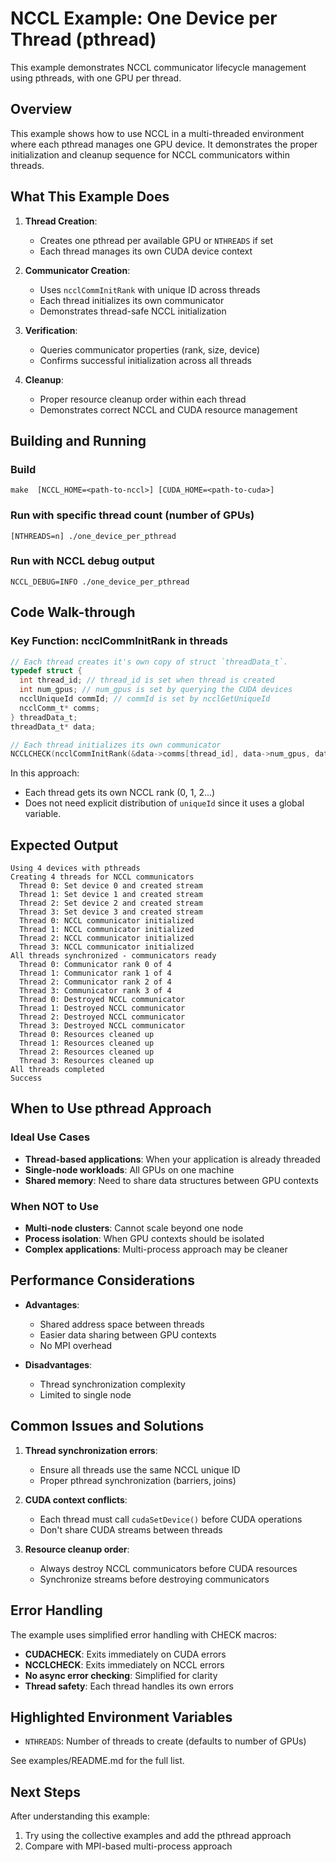 <!-- Copyright (c) 2025, NVIDIA CORPORATION. All rights reserved.

See LICENSE.txt for license information -->

# NCCL Example: One Device per Thread (pthread)

This example demonstrates NCCL communicator lifecycle management using pthreads, with one GPU per
thread.

## Overview

This example shows how to use NCCL in a multi-threaded environment where each pthread manages one
GPU device. It demonstrates the proper initialization and cleanup sequence for NCCL communicators
within threads.

## What This Example Does

1. **Thread Creation**:
   - Creates one pthread per available GPU or `NTHREADS` if set
   - Each thread manages its own CUDA device context

2. **Communicator Creation**:
   - Uses `ncclCommInitRank` with unique ID across threads
   - Each thread initializes its own communicator
   - Demonstrates thread-safe NCCL initialization

3. **Verification**:
   - Queries communicator properties (rank, size, device)
   - Confirms successful initialization across all threads

4. **Cleanup**:
   - Proper resource cleanup order within each thread
   - Demonstrates correct NCCL and CUDA resource management

## Building and Running

### Build
```shell
make  [NCCL_HOME=<path-to-nccl>] [CUDA_HOME=<path-to-cuda>]
```

### Run with specific thread count (number of GPUs)
```shell
[NTHREADS=n] ./one_device_per_pthread
```

### Run with NCCL debug output
```shell
NCCL_DEBUG=INFO ./one_device_per_pthread
```

## Code Walk-through

### Key Function: ncclCommInitRank in threads
```c
// Each thread creates it's own copy of struct `threadData_t`.
typedef struct {
  int thread_id; // thread_id is set when thread is created
  int num_gpus; // num_gpus is set by querying the CUDA devices
  ncclUniqueId commId; // commId is set by ncclGetUniqueId
  ncclComm_t* comms;
} threadData_t;
threadData_t* data;

// Each thread initializes its own communicator
NCCLCHECK(ncclCommInitRank(&data->comms[thread_id], data->num_gpus, data->commId, data->thread_id));
```

In this approach:
- Each thread gets its own NCCL rank (0, 1, 2...)
- Does not need explicit distribution of `uniqueId` since it uses a global variable.

## Expected Output

```
Using 4 devices with pthreads
Creating 4 threads for NCCL communicators
  Thread 0: Set device 0 and created stream
  Thread 1: Set device 1 and created stream
  Thread 2: Set device 2 and created stream
  Thread 3: Set device 3 and created stream
  Thread 0: NCCL communicator initialized
  Thread 1: NCCL communicator initialized
  Thread 2: NCCL communicator initialized
  Thread 3: NCCL communicator initialized
All threads synchronized - communicators ready
  Thread 0: Communicator rank 0 of 4
  Thread 1: Communicator rank 1 of 4
  Thread 2: Communicator rank 2 of 4
  Thread 3: Communicator rank 3 of 4
  Thread 0: Destroyed NCCL communicator
  Thread 1: Destroyed NCCL communicator
  Thread 2: Destroyed NCCL communicator
  Thread 3: Destroyed NCCL communicator
  Thread 0: Resources cleaned up
  Thread 1: Resources cleaned up
  Thread 2: Resources cleaned up
  Thread 3: Resources cleaned up
All threads completed
Success
```

## When to Use pthread Approach

### Ideal Use Cases
- **Thread-based applications**: When your application is already threaded
- **Single-node workloads**: All GPUs on one machine
- **Shared memory**: Need to share data structures between GPU contexts

### When NOT to Use
- **Multi-node clusters**: Cannot scale beyond one node
- **Process isolation**: When GPU contexts should be isolated
- **Complex applications**: Multi-process approach may be cleaner

## Performance Considerations

- **Advantages**:
  - Shared address space between threads
  - Easier data sharing between GPU contexts
  - No MPI overhead

- **Disadvantages**:
  - Thread synchronization complexity
  - Limited to single node

## Common Issues and Solutions

1. **Thread synchronization errors**:
   - Ensure all threads use the same NCCL unique ID
   - Proper pthread synchronization (barriers, joins)

2. **CUDA context conflicts**:
   - Each thread must call `cudaSetDevice()` before CUDA operations
   - Don't share CUDA streams between threads

3. **Resource cleanup order**:
   - Always destroy NCCL communicators before CUDA resources
   - Synchronize streams before destroying communicators

## Error Handling

The example uses simplified error handling with CHECK macros:
- **CUDACHECK**: Exits immediately on CUDA errors
- **NCCLCHECK**: Exits immediately on NCCL errors
- **No async error checking**: Simplified for clarity
- **Thread safety**: Each thread handles its own errors

## Highlighted Environment Variables

- `NTHREADS`: Number of threads to create (defaults to number of GPUs)

See examples/README.md for the full list.

## Next Steps

After understanding this example:
1. Try using the collective examples and add the pthread approach
2. Compare with MPI-based multi-process approach
